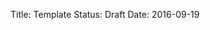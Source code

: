 Title: Template
Status: Draft
Date: 2016-09-19
<!--
ICI UN TEMPLATE de document pour les pages projets
-->

<!--
Les tags disponibles sont listés dessous.

Title: Putain
Type: Court metrage
Methode: animation
Date: 2016-09-19
Image: /images/visuel_HD_01.jpg
Projectdate: Juin 2015
Longueur: 05:12
Summary: Master graduation project. A short film exploring sensations and emotions of prostitutes in their work, and how animation can represent things in a different and subtle way.

-->
